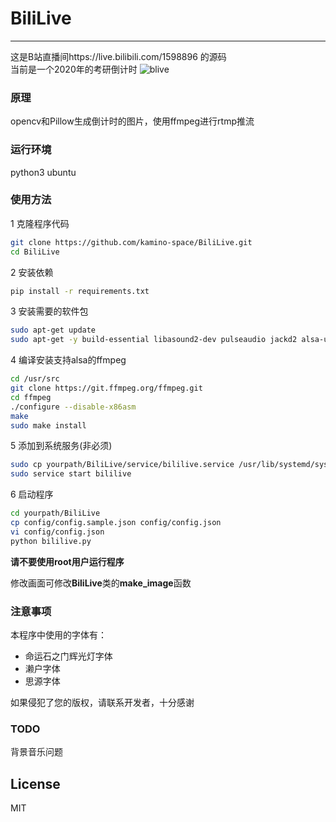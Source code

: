 # BiliLive
-------------
这是B站直播间https://live.bilibili.com/1598896 的源码  
当前是一个2020年的考研倒计时
![blive](https://static.isdut.cn/ii/images/2019/03/09/7a2b04458fe174fca938571bad4051a2.jpg)
### 原理
opencv和Pillow生成倒计时的图片，使用ffmpeg进行rtmp推流

### 运行环境
python3 ubuntu

### 使用方法
1 克隆程序代码
```bash
git clone https://github.com/kamino-space/BiliLive.git
cd BiliLive
```
2 安装依赖
```bash
pip install -r requirements.txt
```
3 安装需要的软件包
```bash
sudo apt-get update
sudo apt-get -y build-essential libasound2-dev pulseaudio jackd2 alsa-utils dbus-x11 mpg123 systemd
```
4 编译安装支持alsa的ffmpeg
```bash
cd /usr/src
git clone https://git.ffmpeg.org/ffmpeg.git
cd ffmpeg
./configure --disable-x86asm
make
sudo make install
```
5 添加到系统服务(非必须)
```bash
sudo cp yourpath/BiliLive/service/bililive.service /usr/lib/systemd/system/bililive.service
sudo service start bililive
```
6 启动程序
```bash
cd yourpath/BiliLive
cp config/config.sample.json config/config.json
vi config/config.json
python bililive.py
```
**请不要使用root用户运行程序**

修改画面可修改**BiliLive**类的**make_image**函数

### 注意事项
本程序中使用的字体有：
- 命运石之门辉光灯字体  
- 濑户字体  
- 思源字体  

如果侵犯了您的版权，请联系开发者，十分感谢

### TODO
背景音乐问题

## License
MIT